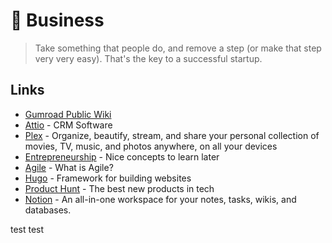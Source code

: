# 💈 Business

> Take something that people do, and remove a step \(or make that step very very easy\). That's the key to a successful startup.

## Links

* [Gumroad Public Wiki](https://www.notion.so/Public-Wiki-72663c59ed5a432a9d52accafd8f166e)
* [Attio](https://attio.com/) - CRM Software
* [Plex](https://www.plex.tv/your-media/) - Organize, beautify, stream, and share your personal collection of movies, TV, music, and photos anywhere, on all your devices
* [Entrepreneurship](https://wiki.kourouklides.com/wiki/Entrepreneurship) - Nice concepts to learn later
* [Agile](https://www.atlassian.com/agile) - What is Agile?
* [Hugo](https://gohugo.io/) - Framework for building websites
* [Product Hunt](https://www.producthunt.com/) - The best new products in tech
* [Notion](https://www.notion.so/) - An all-in-one workspace for your notes, tasks, wikis, and databases.

test test
